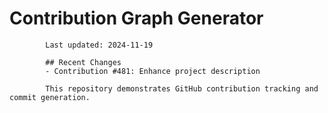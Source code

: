 # Contribution Graph Generator
            
            Last updated: 2024-11-19
            
            ## Recent Changes
            - Contribution #481: Enhance project description
            
            This repository demonstrates GitHub contribution tracking and commit generation.
        